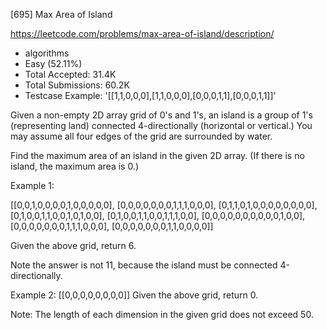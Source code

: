[695] Max Area of Island  

https://leetcode.com/problems/max-area-of-island/description/

* algorithms
* Easy (52.11%)
* Total Accepted:    31.4K
* Total Submissions: 60.2K
* Testcase Example:  '[[1,1,0,0,0],[1,1,0,0,0],[0,0,0,1,1],[0,0,0,1,1]]'

Given a non-empty 2D array grid of 0's and 1's, an island is a group of 1's (representing land) connected 4-directionally (horizontal or vertical.)  You may assume all four edges of the grid are surrounded by water.

Find the maximum area of an island in the given 2D array.
(If there is no island, the maximum area is 0.)

Example 1:

[[0,0,1,0,0,0,0,1,0,0,0,0,0],
 [0,0,0,0,0,0,0,1,1,1,0,0,0],
 [0,1,1,0,1,0,0,0,0,0,0,0,0],
 [0,1,0,0,1,1,0,0,1,0,1,0,0],
 [0,1,0,0,1,1,0,0,1,1,1,0,0],
 [0,0,0,0,0,0,0,0,0,0,1,0,0],
 [0,0,0,0,0,0,0,1,1,1,0,0,0],
 [0,0,0,0,0,0,0,1,1,0,0,0,0]]

Given the above grid, return 6.

Note the answer is not 11, because the island must be connected 4-directionally.


Example 2:
[[0,0,0,0,0,0,0,0]]
Given the above grid, return 0.


Note:
The length of each dimension in the given grid does not exceed 50.

